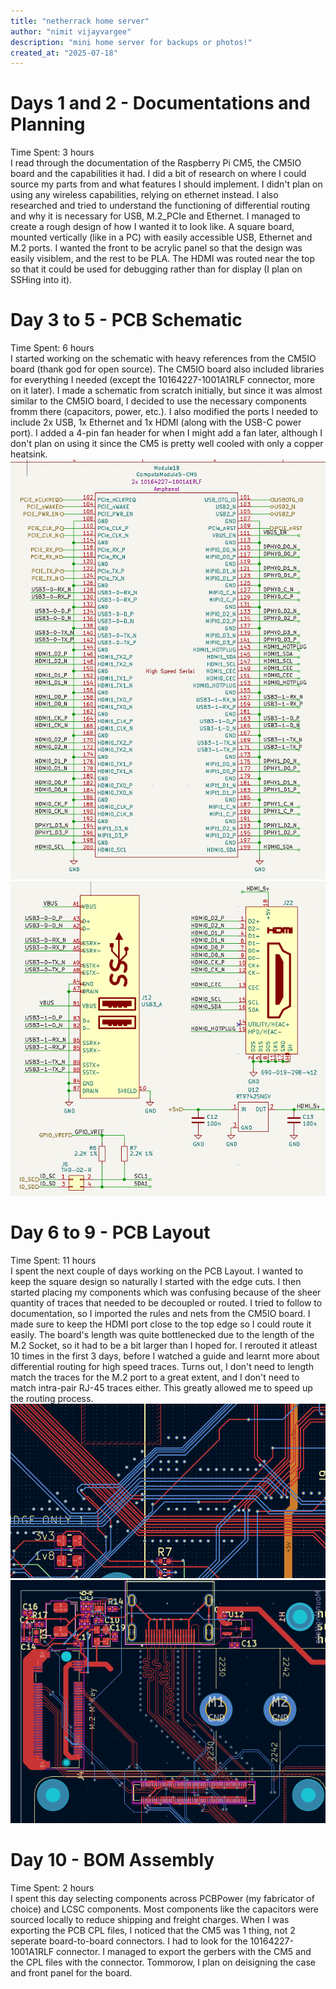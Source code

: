 ```yaml
---
title: "netherrack home server"
author: "nimit vijayvargee"
description: "mini home server for backups or photos!"
created_at: "2025-07-18"
---
```


# Days 1 and 2 - Documentations and Planning
Time Spent: 3 hours \
I read through the documentation of the Raspberry Pi CM5, the CM5IO board and the capabilities it had. I did a bit of research on where I could source my parts from and what features I should implement. I didn't plan on using any wireless capabilities, relying on ethernet instead. I also researched and tried to understand the functioning of differential routing and why it is necessary for USB, M.2_PCIe and Ethernet. I managed to create a rough design of how I wanted it to look like. A square board, mounted vertically (like in a PC) with easily accessible USB, Ethernet and M.2 ports. I wanted the front to be acrylic panel so that the design was easily visiblem, and the rest to be PLA. The HDMI was routed near the top so that it could be used for debugging rather than for display (I plan on SSHing into it).

# Day 3 to 5 - PCB Schematic
Time Spent: 6 hours \
I started working on the schematic with heavy references from the CM5IO board (thank god for open source). The CM5IO board also included libraries for everything I needed (except the 10164227-1001A1RLF connector, more on it later). I made a schematic from scratch initially, but since it was almost similar to the CM5IO board, I decided to use the necessary components fromm there (capacitors, power, etc.). I also modified the ports I needed to include 2x USB, 1x Ethernet and 1x HDMI (along with the USB-C power port). I added a 4-pin fan header for when I might add a fan later, although I don't plan on using it since the CM5 is pretty well cooled with only a copper heatsink.
![highspeed](/assets/highspeed.png)
![USB and HDMI](/assets/usbhdmi.png)

# Day 6 to 9 - PCB Layout
Time Spent: 11 hours \
I spent the next couple of days working on the PCB Layout. I wanted to keep the square design so naturally I started with the edge cuts. I then started placing my components which was confusing because of the sheer quantity of traces that needed to be decoupled or routed. I tried to follow to documentation, so I imported the rules and nets from the CM5IO board. I made sure to keep the HDMI port close to the top edge so I could route it easily. The board's length was quite bottlenecked due to the length of the M.2 Socket, so it had to be a bit larger than I hoped for. I rerouted it atleast 10 times in the first 3 days, before I watched a guide and learnt more about differential routing for high speed traces. Turns out, I don't need to length match the traces for the M.2 port to a great extent, and I don't need to match intra-pair RJ-45 traces either. This greatly allowed me to speed up the routing process. 
![traces for ethernet and usb](/assets/pcb_eth_usb_trace.png)
![HDMI, PCIe](/assets/pcb_hdmi_pcie_trace.png)
# Day 10 - BOM Assembly
Time Spent: 2 hours \
I spent this day selecting components across PCBPower (my fabricator of choice) and LCSC components. Most components like the capacitors were sourced locally to reduce shipping and freight charges. When I was exporting the PCB CPL files, I noticed that the CM5 was 1 thing, not 2 seperate board-to-board connectors. I had to look for the 10164227-1001A1RLF connector. I managed to export the gerbers with the CM5 and the CPL files with the connector. Tommorow, I plan on deisigning the case and front panel for the board.
